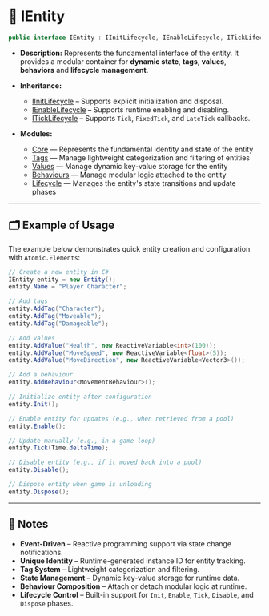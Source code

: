 # 🧩 IEntity

```csharp
public interface IEntity : IInitLifecycle, IEnableLifecycle, ITickLifecycle
``` 

- **Description:** Represents the fundamental interface of the entity. It provides a modular container for **dynamic
  state**, **tags**, **values**, **behaviors** and **lifecycle management**.

- **Inheritance:**
    - [IInitLifecycle](../Lifecycle/Sources/IInitLifecycle.md) – Supports explicit initialization and disposal.
    - [IEnableLifecycle](../Lifecycle/Sources/IEnableLifecycle.md) – Supports runtime enabling and disabling.
    - [ITickLifecycle](../Lifecycle/Sources/ITickLifecycle.md) – Supports `Tick`, `FixedTick`, and `LateTick` callbacks.

- **Modules:**
    - [Core](IEntityCore.md) — Represents the fundamental identity and state of the entity
    - [Tags](IEntityTags.md) — Manage lightweight categorization and filtering of entities
    - [Values](IEntityValues.md) — Manage dynamic key-value storage for the entity
    - [Behaviours](IEntityBehaviours.md) — Manage modular logic attached to the entity
    - [Lifecycle](IEntityLifecycle.md) — Manages the entity's state transitions and update phases

---

## 🗂 Example of Usage

The example below demonstrates quick entity creation and configuration with <code>Atomic.Elements</code>:

```csharp
// Create a new entity in C#
IEntity entity = new Entity();
entity.Name = "Player Character";

// Add tags
entity.AddTag("Character");
entity.AddTag("Moveable");
entity.AddTag("Damageable");

// Add values
entity.AddValue("Health", new ReactiveVariable<int>(100));
entity.AddValue("MoveSpeed", new ReactiveVariable<float>(5));
entity.AddValue("MoveDirection", new ReactiveVariable<Vector3>());

// Add a behaviour
entity.AddBehaviour<MovementBehaviour>();

// Initialize entity after configuration
entity.Init();

// Enable entity for updates (e.g., when retrieved from a pool)
entity.Enable();

// Update manually (e.g., in a game loop)
entity.Tick(Time.deltaTime);

// Disable entity (e.g., if it moved back into a pool)
entity.Disable();

// Dispose entity when game is unloading
entity.Dispose();
```

---

## 📝 Notes

- **Event-Driven** – Reactive programming support via state change notifications.
- **Unique Identity** – Runtime-generated instance ID for entity tracking.
- **Tag System** – Lightweight categorization and filtering.
- **State Management** – Dynamic key-value storage for runtime data.
- **Behaviour Composition** – Attach or detach modular logic at runtime.
- **Lifecycle Control** – Built-in support for `Init`, `Enable`, `Tick`, `Disable`, and `Dispose` phases.